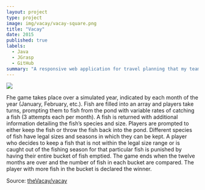 ```yaml
---
layout: project
type: project
image: img/vacay/vacay-square.png
title: "Vacay"
date: 2015
published: true
labels:
  - Java
  - JGrasp
  - GitHub
summary: "A responsive web application for travel planning that my team developed in ICS 415."
---
```

 
<img class="img-fluid" src="../img/vacay/vacay-home-page.png">

Fhe game takes place over a simulated year, indicated by each month of the year (January, February, etc.). Fish are filled into an array and players take turns, prompting them to fish from the pond with variable rates of catching a fish (3 attempts each per month). A fish is returned with additional information detailing the fish’s species and size. Players are prompted to either keep the fish or throw the fish back into the pond. Different species of fish have legal sizes and seasons in which they can be kept. A player who decides to keep a fish that is not within the legal size range or is caught out of the fishing season for that particular fish is punished by having their entire bucket of fish emptied. The game ends when the twelve months are over and the number of fish in each bucket are compared. The player with more fish in the bucket is declared the winner.

Source: <a href="https://github.com/theVacay/vacay">theVacay/vacay</a>
